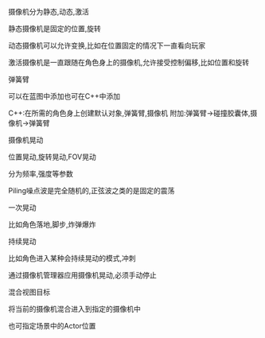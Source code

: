 摄像机分为静态,动态,激活

静态摄像机是固定的位置,旋转

动态摄像机可以允许变换,比如在位置固定的情况下一直看向玩家

激活摄像机是一直跟随在角色身上的摄像机,允许接受控制偏移,比如位置和旋转

弹簧臂

可以在蓝图中添加也可在C++中添加

C++:在所需的角色身上创建默认对象,弹簧臂,摄像机 附加:弹簧臂->碰撞胶囊体,摄像机->弹簧臂

摄像机晃动

位置晃动,旋转晃动,FOV晃动

分为频率,强度等参数

Piling噪点波是完全随机的,正弦波之类的是固定的震荡

一次晃动

比如角色落地,脚步,炸弹爆炸

持续晃动

比如角色进入某种会持续晃动的模式,冲刺

通过摄像机管理器应用摄像机晃动,必须手动停止

混合视图目标

将当前的摄像机混合进入到指定的摄像机中

也可指定场景中的Actor位置